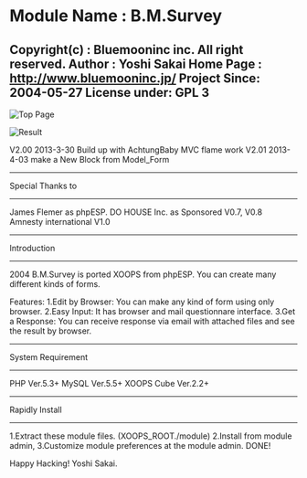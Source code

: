 Module Name  : B.M.Survey
=========================

  Copyright(c) : Bluemooninc inc. All right reserved.
  Author       : Yoshi Sakai
  Home Page    : http://www.bluemooninc.jp/
  Project Since: 2004-05-27
  License under: GPL 3
------------------------------------------------------

![Top Page](http://dl.dropbox.com/u/31666676/github/bmsurvey_top.png)

![Result](http://dl.dropbox.com/u/31666676/github/bmsurvey_result.png)


V2.00 2013-3-30 Build up with AchtungBaby MVC flame work
V2.01 2013-4-03 make a New Block from Model_Form

*****************
Special Thanks to
*****************
James Flemer as phpESP.
DO HOUSE Inc. as Sponsored V0.7, V0.8
Amnesty international V1.0

************
Introduction
************
2004 B.M.Survey is ported XOOPS from phpESP.
You can create many different kinds of forms.

Features:
1.Edit by Browser: You can make any kind of form using only browser.
2.Easy Input: It has browser and mail questionnare interface. 
3.Get a Response: You can receive response via email with attached files and see the result by browser.

******************
System Requirement
******************
PHP Ver.5.3+
MySQL Ver.5.5+
XOOPS Cube Ver.2.2+

***************
Rapidly Install
***************
1.Extract these module files. (XOOPS_ROOT./module)
2.Install from module admin,
3.Customize module preferences at the module admin.
DONE!

Happy Hacking!
Yoshi Sakai.
